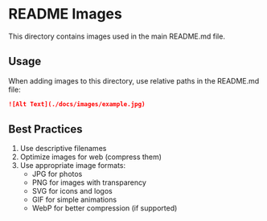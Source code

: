 # README Images

This directory contains images used in the main README.md file.

## Usage

When adding images to this directory, use relative paths in the README.md file:

```markdown
![Alt Text](./docs/images/example.jpg)
```

## Best Practices

1. Use descriptive filenames
2. Optimize images for web (compress them)
3. Use appropriate image formats:
   - JPG for photos
   - PNG for images with transparency
   - SVG for icons and logos
   - GIF for simple animations
   - WebP for better compression (if supported)
